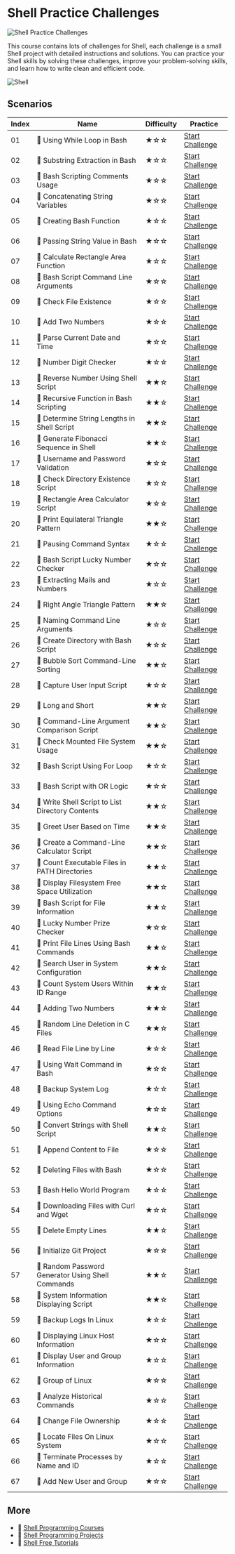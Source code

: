 # Shell Practice Challenges

![Shell Practice Challenges](https://cover-creator.appbot.io/shell-practice-challenges.png)

This course contains lots of challenges for Shell, each challenge is a small Shell project with detailed instructions and solutions. You can practice your Shell skills by solving these challenges, improve your problem-solving skills, and learn how to write clean and efficient code.

![Shell](https://img.shields.io/badge/Shell-whitesmoke?style=for-the-badge&logo=shell)


## Scenarios

|   Index | Name                                             | Difficulty   | Practice                                                                   |
|---------|--------------------------------------------------|--------------|----------------------------------------------------------------------------|
|      01 | 🎯 Using While Loop in Bash                       | ★☆☆          | <a target='_blank' href='https://labex.io/labs/387355'>Start Challenge</a> |
|      02 | 🎯 Substring Extraction in Bash                   | ★☆☆          | <a target='_blank' href='https://labex.io/labs/387366'>Start Challenge</a> |
|      03 | 🎯 Bash Scripting Comments Usage                  | ★☆☆          | <a target='_blank' href='https://labex.io/labs/387353'>Start Challenge</a> |
|      04 | 🎯 Concatenating String Variables                 | ★☆☆          | <a target='_blank' href='https://labex.io/labs/387365'>Start Challenge</a> |
|      05 | 🎯 Creating Bash Function                         | ★☆☆          | <a target='_blank' href='https://labex.io/labs/387368'>Start Challenge</a> |
|      06 | 🎯 Passing String Value in Bash                   | ★☆☆          | <a target='_blank' href='https://labex.io/labs/387370'>Start Challenge</a> |
|      07 | 🎯 Calculate Rectangle Area Function              | ★☆☆          | <a target='_blank' href='https://labex.io/labs/387369'>Start Challenge</a> |
|      08 | 🎯 Bash Script Command Line Arguments             | ★☆☆          | <a target='_blank' href='https://labex.io/labs/387363'>Start Challenge</a> |
|      09 | 🎯 Check File Existence                           | ★☆☆          | <a target='_blank' href='https://labex.io/labs/387376'>Start Challenge</a> |
|      10 | 🎯 Add Two Numbers                                | ★☆☆          | <a target='_blank' href='https://labex.io/labs/387367'>Start Challenge</a> |
|      11 | 🎯 Parse Current Date and Time                    | ★☆☆          | <a target='_blank' href='https://labex.io/labs/387377'>Start Challenge</a> |
|      12 | 🎯 Number Digit Checker                           | ★☆☆          | <a target='_blank' href='https://labex.io/labs/387358'>Start Challenge</a> |
|      13 | 🎯 Reverse Number Using Shell Script              | ★★☆          | <a target='_blank' href='https://labex.io/labs/18291'>Start Challenge</a>  |
|      14 | 🎯 Recursive Function in Bash Scripting           | ★★☆          | <a target='_blank' href='https://labex.io/labs/18293'>Start Challenge</a>  |
|      15 | 🎯 Determine String Lengths in Shell Script       | ★★☆          | <a target='_blank' href='https://labex.io/labs/18866'>Start Challenge</a>  |
|      16 | 🎯 Generate Fibonacci Sequence in Shell           | ★★☆          | <a target='_blank' href='https://labex.io/labs/18313'>Start Challenge</a>  |
|      17 | 🎯 Username and Password Validation               | ★☆☆          | <a target='_blank' href='https://labex.io/labs/387359'>Start Challenge</a> |
|      18 | 🎯 Check Directory Existence Script               | ★☆☆          | <a target='_blank' href='https://labex.io/labs/387372'>Start Challenge</a> |
|      19 | 🎯 Rectangle Area Calculator Script               | ★☆☆          | <a target='_blank' href='https://labex.io/labs/387354'>Start Challenge</a> |
|      20 | 🎯 Print Equilateral Triangle Pattern             | ★★☆          | <a target='_blank' href='https://labex.io/labs/18303'>Start Challenge</a>  |
|      21 | 🎯 Pausing Command Syntax                         | ★☆☆          | <a target='_blank' href='https://labex.io/labs/387379'>Start Challenge</a> |
|      22 | 🎯 Bash Script Lucky Number Checker               | ★☆☆          | <a target='_blank' href='https://labex.io/labs/387361'>Start Challenge</a> |
|      23 | 🎯 Extracting Mails and Numbers                   | ★☆☆          | <a target='_blank' href='https://labex.io/labs/17991'>Start Challenge</a>  |
|      24 | 🎯 Right Angle Triangle Pattern                   | ★★☆          | <a target='_blank' href='https://labex.io/labs/18289'>Start Challenge</a>  |
|      25 | 🎯 Naming Command Line Arguments                  | ★☆☆          | <a target='_blank' href='https://labex.io/labs/387364'>Start Challenge</a> |
|      26 | 🎯 Create Directory with Bash Script              | ★☆☆          | <a target='_blank' href='https://labex.io/labs/387371'>Start Challenge</a> |
|      27 | 🎯 Bubble Sort Command-Line Sorting               | ★★☆          | <a target='_blank' href='https://labex.io/labs/18285'>Start Challenge</a>  |
|      28 | 🎯 Capture User Input Script                      | ★☆☆          | <a target='_blank' href='https://labex.io/labs/387357'>Start Challenge</a> |
|      29 | 🎯 Long and Short                                 | ★★☆          | <a target='_blank' href='https://labex.io/labs/18307'>Start Challenge</a>  |
|      30 | 🎯 Command-Line Argument Comparison Script        | ★★☆          | <a target='_blank' href='https://labex.io/labs/18317'>Start Challenge</a>  |
|      31 | 🎯 Check Mounted File System Usage                | ★★☆          | <a target='_blank' href='https://labex.io/labs/18275'>Start Challenge</a>  |
|      32 | 🎯 Bash Script Using For Loop                     | ★☆☆          | <a target='_blank' href='https://labex.io/labs/387356'>Start Challenge</a> |
|      33 | 🎯 Bash Script with OR Logic                      | ★☆☆          | <a target='_blank' href='https://labex.io/labs/387360'>Start Challenge</a> |
|      34 | 🎯 Write Shell Script to List Directory Contents  | ★★☆          | <a target='_blank' href='https://labex.io/labs/18315'>Start Challenge</a>  |
|      35 | 🎯 Greet User Based on Time                       | ★★☆          | <a target='_blank' href='https://labex.io/labs/18287'>Start Challenge</a>  |
|      36 | 🎯 Create a Command-Line Calculator Script        | ★★☆          | <a target='_blank' href='https://labex.io/labs/18863'>Start Challenge</a>  |
|      37 | 🎯 Count Executable Files in PATH Directories     | ★★☆          | <a target='_blank' href='https://labex.io/labs/18305'>Start Challenge</a>  |
|      38 | 🎯 Display Filesystem Free Space Utilization      | ★★☆          | <a target='_blank' href='https://labex.io/labs/18309'>Start Challenge</a>  |
|      39 | 🎯 Bash Script for File Information               | ★★☆          | <a target='_blank' href='https://labex.io/labs/18311'>Start Challenge</a>  |
|      40 | 🎯 Lucky Number Prize Checker                     | ★☆☆          | <a target='_blank' href='https://labex.io/labs/387362'>Start Challenge</a> |
|      41 | 🎯 Print File Lines Using Bash Commands           | ★★☆          | <a target='_blank' href='https://labex.io/labs/18301'>Start Challenge</a>  |
|      42 | 🎯 Search User in System Configuration            | ★★☆          | <a target='_blank' href='https://labex.io/labs/18277'>Start Challenge</a>  |
|      43 | 🎯 Count System Users Within ID Range             | ★★☆          | <a target='_blank' href='https://labex.io/labs/18279'>Start Challenge</a>  |
|      44 | 🎯 Adding Two Numbers                             | ★★☆          | <a target='_blank' href='https://labex.io/labs/18319'>Start Challenge</a>  |
|      45 | 🎯 Random Line Deletion in C Files                | ★★☆          | <a target='_blank' href='https://labex.io/labs/18872'>Start Challenge</a>  |
|      46 | 🎯 Read File Line by Line                         | ★☆☆          | <a target='_blank' href='https://labex.io/labs/387373'>Start Challenge</a> |
|      47 | 🎯 Using Wait Command in Bash                     | ★☆☆          | <a target='_blank' href='https://labex.io/labs/387378'>Start Challenge</a> |
|      48 | 🎯 Backup System Log                              | ★☆☆          | <a target='_blank' href='https://labex.io/labs/17989'>Start Challenge</a>  |
|      49 | 🎯 Using Echo Command Options                     | ★☆☆          | <a target='_blank' href='https://labex.io/labs/387352'>Start Challenge</a> |
|      50 | 🎯 Convert Strings with Shell Script              | ★★☆          | <a target='_blank' href='https://labex.io/labs/18283'>Start Challenge</a>  |
|      51 | 🎯 Append Content to File                         | ★☆☆          | <a target='_blank' href='https://labex.io/labs/387375'>Start Challenge</a> |
|      52 | 🎯 Deleting Files with Bash                       | ★☆☆          | <a target='_blank' href='https://labex.io/labs/387374'>Start Challenge</a> |
|      53 | 🎯 Bash Hello World Program                       | ★☆☆          | <a target='_blank' href='https://labex.io/labs/387351'>Start Challenge</a> |
|      54 | 🎯 Downloading Files with Curl and Wget           | ★☆☆          | <a target='_blank' href='https://labex.io/labs/28'>Start Challenge</a>     |
|      55 | 🎯 Delete Empty Lines                             | ★★☆          | <a target='_blank' href='https://labex.io/labs/18868'>Start Challenge</a>  |
|      56 | 🎯 Initialize Git Project                         | ★☆☆          | <a target='_blank' href='https://labex.io/labs/385166'>Start Challenge</a> |
|      57 | 🎯 Random Password Generator Using Shell Commands | ★★☆          | <a target='_blank' href='https://labex.io/labs/18299'>Start Challenge</a>  |
|      58 | 🎯 System Information Displaying Script           | ★★☆          | <a target='_blank' href='https://labex.io/labs/18281'>Start Challenge</a>  |
|      59 | 🎯 Backup Logs In Linux                           | ★☆☆          | <a target='_blank' href='https://labex.io/labs/1654'>Start Challenge</a>   |
|      60 | 🎯 Displaying Linux Host Information              | ★☆☆          | <a target='_blank' href='https://labex.io/labs/50163'>Start Challenge</a>  |
|      61 | 🎯 Display User and Group Information             | ★☆☆          | <a target='_blank' href='https://labex.io/labs/8718'>Start Challenge</a>   |
|      62 | 🎯 Group of Linux                                 | ★☆☆          | <a target='_blank' href='https://labex.io/labs/8266'>Start Challenge</a>   |
|      63 | 🎯 Analyze Historical Commands                    | ★☆☆          | <a target='_blank' href='https://labex.io/labs/17988'>Start Challenge</a>  |
|      64 | 🎯 Change File Ownership                          | ★☆☆          | <a target='_blank' href='https://labex.io/labs/270254'>Start Challenge</a> |
|      65 | 🎯 Locate Files On Linux System                   | ★☆☆          | <a target='_blank' href='https://labex.io/labs/1505'>Start Challenge</a>   |
|      66 | 🎯 Terminate Processes by Name and ID             | ★☆☆          | <a target='_blank' href='https://labex.io/labs/31'>Start Challenge</a>     |
|      67 | 🎯 Add New User and Group                         | ★☆☆          | <a target='_blank' href='https://labex.io/labs/17987'>Start Challenge</a>  |

## More

- 🔗 [Shell Programming Courses](https://github.com/labex-labs/awesome-programming-courses)
- 🔗 [Shell Programming Projects](https://github.com/labex-labs/awesome-programming-projects)
- 🔗 [Shell Free Tutorials](https://github.com/labex-labs/shell-free-tutorials)

